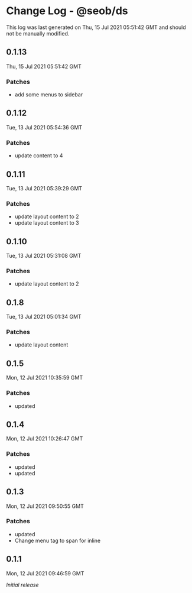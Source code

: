 # Change Log - @seob/ds

This log was last generated on Thu, 15 Jul 2021 05:51:42 GMT and should not be manually modified.

## 0.1.13
Thu, 15 Jul 2021 05:51:42 GMT

### Patches

- add some menus to sidebar

## 0.1.12
Tue, 13 Jul 2021 05:54:36 GMT

### Patches

- update content to 4

## 0.1.11
Tue, 13 Jul 2021 05:39:29 GMT

### Patches

- update layout content to 2
- update layout content to 3

## 0.1.10
Tue, 13 Jul 2021 05:31:08 GMT

### Patches

- update layout content to 2

## 0.1.8
Tue, 13 Jul 2021 05:01:34 GMT

### Patches

- update layout content

## 0.1.5
Mon, 12 Jul 2021 10:35:59 GMT

### Patches

- updated

## 0.1.4
Mon, 12 Jul 2021 10:26:47 GMT

### Patches

- updated
- updated

## 0.1.3
Mon, 12 Jul 2021 09:50:55 GMT

### Patches

- updated
- Change menu tag to span for inline

## 0.1.1
Mon, 12 Jul 2021 09:46:59 GMT

_Initial release_

